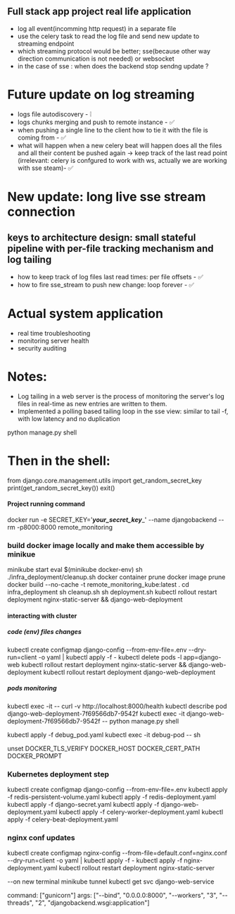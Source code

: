 ## Full stack app project real life application
- log all event(incomming http request) in a separate file
- use the celery task to read the log file and send new update to streaming endpoint
- which streaming protocol would be better; sse(because other way direction communication is not needed) or websocket
- in the case of sse : when does the backend stop sendng update ?

# Future update on log streaming
- logs file autodiscovery - ❕
- logs chunks merging and push to remote instance - ✅
- when pushing a single line to the client how to tie it with the file is coming from - ✅
- what will happen when a new celery beat will happen does all the files and all their content be pushed again -> keep track of the last read point (irrelevant: celery is confgured to work with ws, actually we are working with sse steam)- ✅

# New update: long live sse stream connection
## keys to architecture design: small stateful pipeline with per-file tracking mechanism and log tailing
- how to keep track of log files last read times: per file offsets - ✅
- how to fire sse_stream to push new change: loop forever - ✅

# Actual system application
- real time troubleshooting
- monitoring server health
- security auditing

# Notes:
- Log tailing in a web server is the process of monitoring the server's log files in real-time as new entries are written to them.
- Implemented a polling based tailing loop in the sse view: similar to tail -f, with low latency and no duplication


python manage.py shell
# Then in the shell:
from django.core.management.utils import get_random_secret_key
print(get_random_secret_key())
exit()


#### Project running command
docker run -e SECRET_KEY='___your_secret_key____' --name djangobackend --rm -p8000:8000 remote_monitoring

### build docker image locally and make them accessible by minikue
minikube start
eval $(minikube docker-env)
sh ./infra_deployment/cleanup.sh
docker container prune
docker image prune
docker build --no-cache -t remote_monitoring_kube:latest .
cd infra_deployment
sh cleanup.sh
sh deployment.sh
kubectl rollout restart deployment nginx-static-server && django-web-deployment

#### interacting with cluster
##### code (env) files changes
kubectl create configmap django-config --from-env-file=.env --dry-run=client -o yaml | kubectl apply -f -
kubectl delete pods -l app=django-web
kubectl rollout restart deployment nginx-static-server && django-web-deployment
kubectl rollout restart deployment django-web-deployment

##### pods monitoring
kubectl exec -it <pod-name> -- curl -v http://localhost:8000/health
kubectl describe pod django-web-deployment-7f69566db7-9542f
kubectl exec -it django-web-deployment-7f69566db7-9542f  -- python manage.py shell 

kubectl apply -f debug_pod.yaml
kubectl exec -it debug-pod -- sh

unset DOCKER_TLS_VERIFY DOCKER_HOST DOCKER_CERT_PATH DOCKER_PROMPT


### Kubernetes deployment step
kubectl create configmap django-config --from-env-file=.env
kubectl apply -f redis-persistent-volume.yaml
kubectl apply -f redis-deployment.yaml
kubectl apply -f django-secret.yaml
kubectl apply -f django-web-deployment.yaml
kubectl apply -f celery-worker-deployment.yaml
kubectl apply -f celery-beat-deployment.yaml


### nginx conf updates
kubectl create configmap nginx-config --from-file=default.conf=nginx.conf --dry-run=client -o yaml | kubectl apply -f -
kubectl apply -f nginx-deployment.yaml
kubectl rollout restart deployment nginx-static-server

--on new terminal
minikube tunnel
kubectl get svc django-web-service

command: ["gunicorn"]
        args: ["--bind", "0.0.0.0:8000", "--workers", "3", "--threads", "2", "djangobackend.wsgi:application"]


